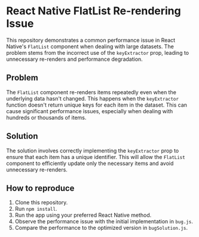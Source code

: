 # React Native FlatList Re-rendering Issue

This repository demonstrates a common performance issue in React Native's `FlatList` component when dealing with large datasets.  The problem stems from the incorrect use of the `keyExtractor` prop, leading to unnecessary re-renders and performance degradation.

## Problem

The `FlatList` component re-renders items repeatedly even when the underlying data hasn't changed. This happens when the `keyExtractor` function doesn't return unique keys for each item in the dataset.  This can cause significant performance issues, especially when dealing with hundreds or thousands of items.

## Solution

The solution involves correctly implementing the `keyExtractor` prop to ensure that each item has a unique identifier. This will allow the `FlatList` component to efficiently update only the necessary items and avoid unnecessary re-renders.

## How to reproduce

1. Clone this repository.
2. Run `npm install`.
3. Run the app using your preferred React Native method.
4. Observe the performance issue with the initial implementation in `bug.js`.
5. Compare the performance to the optimized version in `bugSolution.js`.